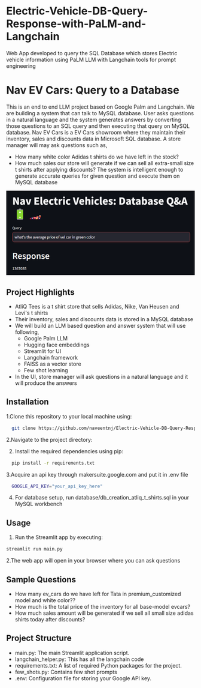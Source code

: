 # Electric-Vehicle-DB-Query-Response-with-PaLM-and-Langchain
Web App developed to query the SQL Database which stores Electric vehicle information using PaLM LLM with Langchain tools for prompt engineering

# Nav EV Cars: Query to a Database  

This is an end to end LLM project based on Google Palm and Langchain. We are building a system that can talk to MySQL database. 
User asks questions in a natural language and the system generates answers by converting those questions to an SQL query and
then executing that query on MySQL database. 
Nav EV Cars is a EV Cars showroom where they maintain their inventory, sales and discounts data in Microsoft SQL database. A store manager 
will may ask questions such as,
- How many white color Adidas t shirts do we have left in the stock?
- How much sales our store will generate if we can sell all extra-small size t shirts after applying discounts?
The system is intelligent enough to generate accurate queries for given question and execute them on MySQL database

![](nav_electric_vehicle_database_app.png)

## Project Highlights

- AtliQ Tees is a t shirt store that sells Adidas, Nike, Van Heusen and Levi's t shirts 
- Their inventory, sales and discounts data is stored in a MySQL database
- We will build an LLM based question and answer system that will use following,
  - Google Palm LLM
  - Hugging face embeddings
  - Streamlit for UI
  - Langchain framework
  - FAISS as a vector store
  - Few shot learning
- In the UI, store manager will ask questions in a natural language and it will produce the answers


## Installation

1.Clone this repository to your local machine using:

```bash
  git clone https://github.com/naveentnj/Electric-Vehicle-DB-Query-Response-with-PaLM-and-Langchain.git
```
2.Navigate to the project directory:

2. Install the required dependencies using pip:

```bash
  pip install -r requirements.txt
```
3.Acquire an api key through makersuite.google.com and put it in .env file

```bash
  GOOGLE_API_KEY="your_api_key_here"
```
4. For database setup, run database/db_creation_atliq_t_shirts.sql in your MySQL workbench

## Usage

1. Run the Streamlit app by executing:
```bash
streamlit run main.py

```

2.The web app will open in your browser where you can ask questions

## Sample Questions
  - How many ev_cars do we have left for Tata in premium_customized model and white color??
  - How much is the total price of the inventory for all base-model evcars?
  - How much sales amount will be generated if we sell all small size adidas shirts today after discounts?
  
## Project Structure

- main.py: The main Streamlit application script.
- langchain_helper.py: This has all the langchain code
- requirements.txt: A list of required Python packages for the project.
- few_shots.py: Contains few shot prompts
- .env: Configuration file for storing your Google API key.
